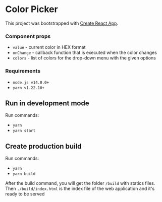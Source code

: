 # Color Picker

This project was bootstrapped with [Create React App](https://github.com/facebook/create-react-app).

### Component props

- `value` - current color in HEX format
- `onChange` - callback function that is executed when the color changes
- `colors` - list of colors for the drop-down menu with the given options

### Requirements

- `node.js v14.0.0+`
- `yarn v1.22.10+`

## Run in development mode

Run commands:

- `yarn`
- `yarn start`

## Create production build

Run commands:

- `yarn`
- `yarn build`

After the build command, you will get the folder `/build` with statics files.
Then `./build/index.html` is the index file of the web application and it's ready to be served
